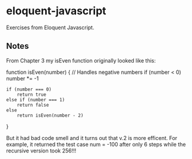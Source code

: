 # eloquent-javascript
Exercises from Eloquent Javascript.

## Notes

From Chapter 3 my isEven function originally looked like this:

function isEven(number) {
    // Handles negative numbers
    if (number < 0)
        number *= -1
    
    if (number === 0)
        return true
    else if (number === 1)
        return false
    else
        return isEven(number - 2)
}

But it had bad code smell and it turns out that v.2 is more efficent.
For example, it returned the test case num = -100 after only 6 steps while the recursive version took 256!!!
